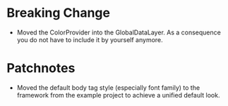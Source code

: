 # Breaking Change
- Moved the ColorProvider into the GlobalDataLayer. As a consequence you do not have to include it by yourself anymore.

# Patchnotes
- Moved the default body tag style (especially font family) to the framework from the example project to achieve a unified default look.